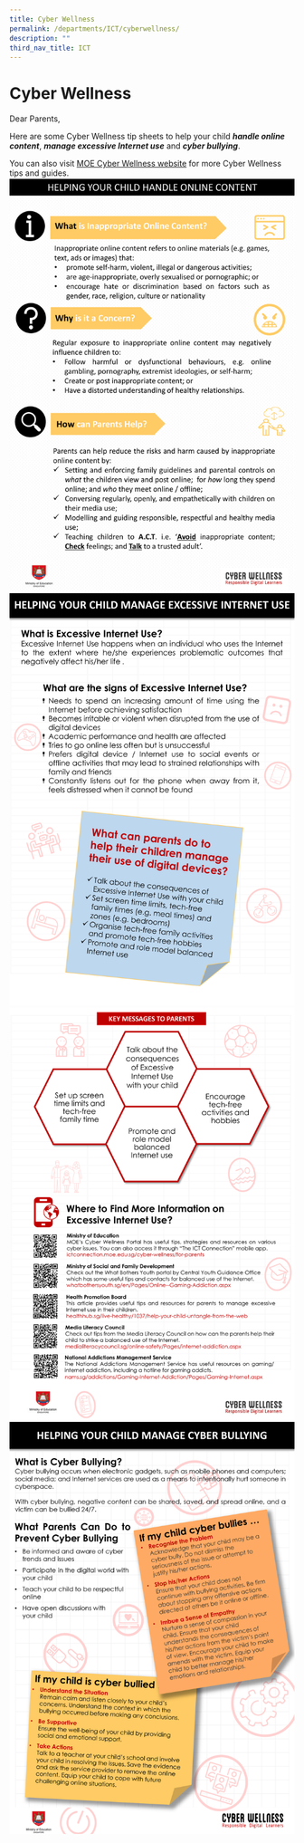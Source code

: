 ```yaml
---
title: Cyber Wellness
permalink: /departments/ICT/cyberwellness/
description: ""
third_nav_title: ICT
---
```


Cyber Wellness
==============

  
Dear Parents,  
  
Here are some Cyber Wellness tip sheets to help your child _**handle online content**_, _**manage excessive Internet use**_ and _**cyber bullying**_.  
  
You can also visit [MOE Cyber Wellness website](https://ictconnection.moe.edu.sg/cyber-wellness/for-parents) for more Cyber Wellness tips and guides.![](/images/Cyber.png)![](/images/Cyber%202.png)![](/images/Cyber3.png)![](/images/cyber4.png)